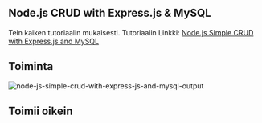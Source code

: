 ## Node.js CRUD with Express.js & MySQL
Tein kaiken tutoriaalin mukaisesti.
Tutoriaalin Linkki: [Node.js Simple CRUD with Express.js and MySQL](https://www.mynotepaper.com/nodejs-simple-crud-with-expressjs-and-mysql.html)

## Toiminta
![node-js-simple-crud-with-express-js-and-mysql-output](https://user-images.githubusercontent.com/13184472/66422500-9a04a600-ea2b-11e9-93b3-0f2cc7c18e3f.gif)

## Toimii oikein
